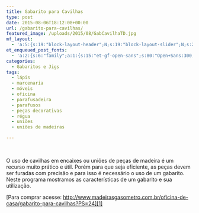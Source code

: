 ```yaml
---
title: Gabarito para Cavilhas
type: post
date: 2015-08-06T18:12:08+00:00
url: /gabarito-para-cavilhas/
featured_image: /uploads/2015/08/GabCavilhaTD.jpg
mf_layout:
  - 'a:5:{s:19:"block-layout-header";N;s:19:"block-layout-slider";N;s:22:"block-layout-structure";s:10:"full-width";s:25:"block-layout-left_sidebar";s:12:"blog-sidebar";s:26:"block-layout-right_sidebar";s:12:"blog-sidebar";}'
et_enqueued_post_fonts:
  - 'a:2:{s:6:"family";a:1:{s:15:"et-gf-open-sans";s:80:"Open+Sans:300,300italic,regular,italic,600,600italic,700,700italic,800,800italic";}s:6:"subset";a:2:{i:0;s:5:"latin";i:1;s:9:"latin-ext";}}'
categories:
  - Gabaritos e Jigs
tags:
  - lápis
  - marcenaria
  - móveis
  - oficina
  - parafusadeira
  - parafusos
  - peças decorativas
  - régua
  - uniões
  - uniões de madeiras

---
```

&nbsp;

O uso de cavilhas em encaixes ou uniões de peças de madeira é um recurso muito prático e útil. Porém para que seja eficiente, as peças devem ser furadas com precisão e para isso é necessário o uso de um gabarito.  
Neste programa mostramos as características de um gabarito e sua utilização.

[Para comprar acesse: http://www.madeirasgasometro.com.br/oficina-de-casa/gabarito-para-cavilhas?PS=24][1]

 [1]: http://www.madeirasgasometro.com.br/oficina-de-casa/gabarito-para-cavilhas?PS=24